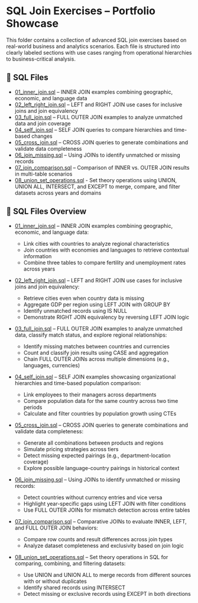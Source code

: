 # SQL Join Exercises – Portfolio Showcase

This folder contains a collection of advanced SQL join exercises based on real-world business and analytics scenarios. Each file is structured into clearly labeled sections with use cases ranging from operational hierarchies to business-critical analysis.


## 📄 SQL Files

- [01_inner_join.sql](01_inner_join.sql) – INNER JOIN examples combining geographic, economic, and language data  
- [02_left_right_join.sql](02_left_right_join.sql) – LEFT and RIGHT JOIN use cases for inclusive joins and join equivalency 
- [03_full_join.sql](03_full_join.sql) – FULL OUTER JOIN examples to analyze unmatched data and join coverage
- [04_self_join.sql](04_self_join.sql) – SELF JOIN queries to compare hierarchies and time-based changes
- [05_cross_join.sql](05_cross_join.sql) – CROSS JOIN queries to generate combinations and validate data completeness
- [06_join_missing.sql](06_join_missing.sql) – Using JOINs to identify unmatched or missing records  
- [07_join_comparison.sql](07_join_comparison.sql) – Comparison of INNER vs. OUTER JOIN results in multi-table scenarios
- [08_union_set_operations.sql](08_set_operations.sql) - Set theory operations using UNION, UNION ALL, INTERSECT, and EXCEPT to merge, compare, and filter datasets across years and domains


## 📄 SQL Files Overview

* [01_inner_join.sql](01_inner_join.sql) – INNER JOIN examples combining geographic, economic, and language data:

  * Link cities with countries to analyze regional characteristics
  * Join countries with economies and languages to retrieve contextual information
  * Combine three tables to compare fertility and unemployment rates across years

* [02_left_right_join.sql](02_left_right_join.sql) – LEFT and RIGHT JOIN use cases for inclusive joins and join equivalency:

  * Retrieve cities even when country data is missing
  * Aggregate GDP per region using LEFT JOIN with GROUP BY
  * Identify unmatched records using IS NULL
  * Demonstrate RIGHT JOIN equivalency by reversing LEFT JOIN logic

* [03_full_join.sql](03_full_join.sql) – FULL OUTER JOIN examples to analyze unmatched data, classify match status, and explore regional relationships:

  * Identify missing matches between countries and currencies
  * Count and classify join results using CASE and aggregation
  * Chain FULL OUTER JOINs across multiple dimensions (e.g., languages, currencies)

* [04_self_join.sql](04_self_join.sql) – SELF JOIN examples showcasing organizational hierarchies and time-based population comparison:

  * Link employees to their managers across departments
  * Compare population data for the same country across two time periods
  * Calculate and filter countries by population growth using CTEs

* [05_cross_join.sql](05_cross_join.sql) – CROSS JOIN queries to generate combinations and validate data completeness:

  * Generate all combinations between products and regions
  * Simulate pricing strategies across tiers
  * Detect missing expected pairings (e.g., department-location coverage)
  * Explore possible language-country pairings in historical context

* [06_join_missing.sql](06_join_missing.sql) – Using JOINs to identify unmatched or missing records:

  * Detect countries without currency entries and vice versa
  * Highlight year-specific gaps using LEFT JOIN with filter conditions
  * Use FULL OUTER JOINs for mismatch detection across entire tables

* [07_join_comparison.sql](07_join_comparison.sql) – Comparative JOINs to evaluate INNER, LEFT, and FULL OUTER JOIN behaviors:

  * Compare row counts and result differences across join types
  * Analyze dataset completeness and exclusivity based on join logic
 
* [08_union_set_operations.sql](08_set_operations.sql) – Set theory operations in SQL for comparing, combining, and filtering datasets:
  
  * Use UNION and UNION ALL to merge records from different sources with or without duplicates
  * Identify shared records using INTERSECT
  * Detect missing or exclusive records using EXCEPT in both directions

